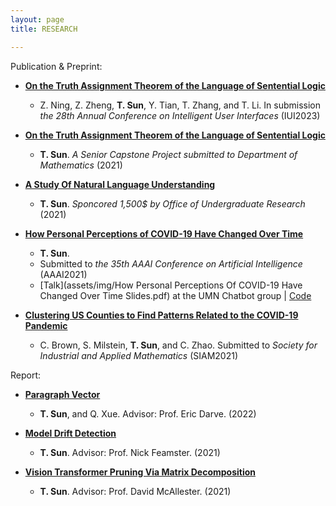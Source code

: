 ```yaml
---
layout: page
title: RESEARCH

---
```

Publication & Preprint:
* **[On the Truth Assignment Theorem of the Language of Sentential Logic]()**
  * Z. Ning, Z. Zheng, **T. Sun**, Y. Tian, T. Zhang, and T. Li. In submission *the 28th Annual Conference on Intelligent User Interfaces* (IUI2023)

* **[On the Truth Assignment Theorem of the Language of Sentential Logic](/assets/img/seniorcapstoneproject.pdf)**
  * **T. Sun**. *A Senior Capstone Project submitted to Department of Mathematics* (2021)

* **[A Study Of Natural Language Understanding](/assets/img/directedresearch20fall.pdf)**
  * **T. Sun**. *Sponcored 1,500$ by Office of Undergraduate Research* (2021)

* **[How Personal Perceptions of COVID-19 Have Changed Over Time](/assets/img/aaai2020.pdf)** 
  * **T. Sun**. 
  * Submitted to *the 35th AAAI Conference on Artificial Intelligence* (AAAI2021)
  * [Talk](assets/img/How Personal Perceptions Of COVID-19 Have Changed Over Time Slides.pdf) at the UMN Chatbot group | [Code](https://github.com/TianyiSun00234/aaai-How-Personal-Perceptions-of-COVID-19-Have-Changed-Over-Time) 

* **[Clustering US Counties to Find Patterns Related to the COVID-19 Pandemic](assets/img/Clustering_write_up.pdf)**
  * C. Brown, S. Milstein, **T. Sun**, and C. Zhao. Submitted to *Society for Industrial and Applied Mathematics* (SIAM2021)

Report:
* **[Paragraph Vector](assets/img/Paragraph_Vector.pdf)** 
  * **T. Sun**, and Q. Xue. Advisor: Prof. Eric Darve. (2022)
  
* **[Model Drift Detection](assets/img/mdd.pdf)** 
  * **T. Sun**. Advisor: Prof. Nick Feamster. (2021)
  
* **[Vision Transformer Pruning Via Matrix Decomposition](assets/img/VT.pdf)** 
  * **T. Sun**. Advisor: Prof. David McAllester. (2021)
